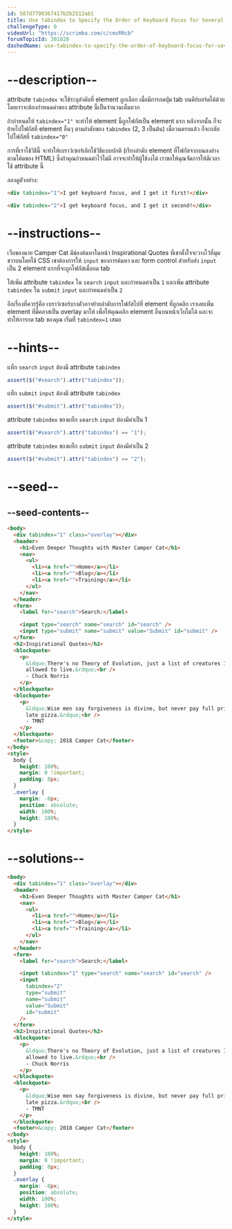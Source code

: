 ```yaml
---
id: 587d7790367417b2b2512ab1
title: Use tabindex to Specify the Order of Keyboard Focus for Several Elements
challengeType: 0
videoUrl: "https://scrimba.com/c/cmzRRcb"
forumTopicId: 301028
dashedName: use-tabindex-to-specify-the-order-of-keyboard-focus-for-several-elements
---
```


# --description--

attribute `tabindex` จะใช้ระบุลำดับที่ element ถูกเลือก เมื่อมีการกดปุ่ม tab บนคีย์บอร์ดได้ด้วย
โดยเราจะต้องกำหนดค่าของ attribute นี้เป็นจำนวนเต็มบวก

ถ้ากำหนดให้ `tabindex="1"` จะทำให้ element นี้ถูกโฟกัสเป็น element แรก
หลังจากนั้น ก็จะย้ายไปโฟกัสที่ element อื่นๆ ตามลำดับของ `tabindex` (2, 3 เป็นต้น) เมื่อวนครบแล้ว ก็จะกลับไปโฟกัสที่ `tabindex="0"`

การที่เราใช้วิธีนี้ จะทำให้เบราว์เซอร์เลิกใช้วิธีแบบปกติ (เรียงลำดับ element ที่โฟกัสจากบนลงล่างตามโค้ดของ HTML)
ซึ่งถ้าคุณกำหนดค่าไว้ไม่ดี อาจจะทำให้ผู้ใช้งงได้ เราขอให้คุณจัดการให้ดีเวลาใช้ attribute นี้

ลองดูตัวอย่าง:

```html
<div tabindex="1">I get keyboard focus, and I get it first!</div>
```

```html
<div tabindex="2">I get keyboard focus, and I get it second!</div>
```

# --instructions--

เว็บของนาย Camper Cat มีช่องค้นหาในหน้า Inspirational Quotes ที่เขาตั้งใจจะวางไว้ที่มุมขวาบนโดยใช้ CSS
เขาต้องการให้ `input` ของการค้นหา และ form control สำหรับส่ง `input` เป็น 2 element แรกที่จะถูกโฟกัสเมื่อกด tab

ให้เพิ่ม attribute `tabindex` ใน `search` `input` และกำหนดค่าเป็น `1` และเพิ่ม attribute `tabindex` ใน `submit` `input` และกำหนดค่าเป็น `2`

อีกเรื่องที่ควรรู้คือ เบราว์เซอร์บางตัวอาจย้ายลำดับการโฟกัสไปที่ element ที่ถูกคลิก
เราเลยเพิ่ม element ที่มีคลาสเป็น overlay มาให้ เพื่อให้คุณคลิก element อื่นบนหน้าเว็บไม่ได้ และจะทำให้การกด tab ของคุณ เริ่มที่ `tabindex=1` เสมอ

# --hints--

แท็ก `search` `input` ต้องมี attribute `tabindex`

```js
assert($("#search").attr("tabindex"));
```

แท็ก `submit` `input` ต้องมี attribute `tabindex`

```js
assert($("#submit").attr("tabindex"));
```

attribute `tabindex` ของแท็ก `search` `input` ต้องมีค่าเป็น 1

```js
assert($("#search").attr("tabindex") == "1");
```

attribute `tabindex` ของแท็ก `submit` `input` ต้องมีค่าเป็น 2

```js
assert($("#submit").attr("tabindex") == "2");
```

# --seed--

## --seed-contents--

```html
<body>
  <div tabindex="1" class="overlay"></div>
  <header>
    <h1>Even Deeper Thoughts with Master Camper Cat</h1>
    <nav>
      <ul>
        <li><a href="">Home</a></li>
        <li><a href="">Blog</a></li>
        <li><a href="">Training</a></li>
      </ul>
    </nav>
  </header>
  <form>
    <label for="search">Search:</label>

    <input type="search" name="search" id="search" />
    <input type="submit" name="submit" value="Submit" id="submit" />
  </form>
  <h2>Inspirational Quotes</h2>
  <blockquote>
    <p>
      &ldquo;There's no Theory of Evolution, just a list of creatures I've
      allowed to live.&rdquo;<br />
      - Chuck Norris
    </p>
  </blockquote>
  <blockquote>
    <p>
      &ldquo;Wise men say forgiveness is divine, but never pay full price for
      late pizza.&rdquo;<br />
      - TMNT
    </p>
  </blockquote>
  <footer>&copy; 2018 Camper Cat</footer>
</body>
<style>
  body {
    height: 100%;
    margin: 0 !important;
    padding: 8px;
  }
  .overlay {
    margin: -8px;
    position: absolute;
    width: 100%;
    height: 100%;
  }
</style>
```

# --solutions--

```html
<body>
  <div tabindex="1" class="overlay"></div>
  <header>
    <h1>Even Deeper Thoughts with Master Camper Cat</h1>
    <nav>
      <ul>
        <li><a href="">Home</a></li>
        <li><a href="">Blog</a></li>
        <li><a href="">Training</a></li>
      </ul>
    </nav>
  </header>
  <form>
    <label for="search">Search:</label>

    <input tabindex="1" type="search" name="search" id="search" />
    <input
      tabindex="2"
      type="submit"
      name="submit"
      value="Submit"
      id="submit"
    />
  </form>
  <h2>Inspirational Quotes</h2>
  <blockquote>
    <p>
      &ldquo;There's no Theory of Evolution, just a list of creatures I've
      allowed to live.&rdquo;<br />
      - Chuck Norris
    </p>
  </blockquote>
  <blockquote>
    <p>
      &ldquo;Wise men say forgiveness is divine, but never pay full price for
      late pizza.&rdquo;<br />
      - TMNT
    </p>
  </blockquote>
  <footer>&copy; 2018 Camper Cat</footer>
</body>
<style>
  body {
    height: 100%;
    margin: 0 !important;
    padding: 8px;
  }
  .overlay {
    margin: -8px;
    position: absolute;
    width: 100%;
    height: 100%;
  }
</style>
```
